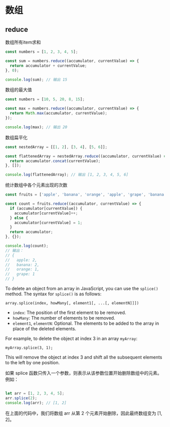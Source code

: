 # 数组

## reduce

数组所有item求和

```jsx
const numbers = [1, 2, 3, 4, 5];

const sum = numbers.reduce((accumulator, currentValue) => {
  return accumulator + currentValue;
}, 0);

console.log(sum); // 输出 15
```

数组的最大值

```jsx
const numbers = [10, 5, 20, 8, 15];

const max = numbers.reduce((accumulator, currentValue) => {
  return Math.max(accumulator, currentValue);
});

console.log(max); // 输出 20
```

数组扁平化

```jsx
const nestedArray = [[1, 2], [3, 4], [5, 6]];

const flattenedArray = nestedArray.reduce((accumulator, currentValue) => {
  return accumulator.concat(currentValue);
}, []);

console.log(flattenedArray); // 输出 [1, 2, 3, 4, 5, 6]
```

统计数组中各个元素出现的次数

```jsx
const fruits = ['apple', 'banana', 'orange', 'apple', 'grape', 'banana'];

const count = fruits.reduce((accumulator, currentValue) => {
  if (accumulator[currentValue]) {
    accumulator[currentValue]++;
  } else {
    accumulator[currentValue] = 1;
  }
  return accumulator;
}, {});

console.log(count);
// 输出：
// {
//   apple: 2,
//   banana: 2,
//   orange: 1,
//   grape: 1
// }
```

To delete an object from an array in JavaScript, you can use the `splice()` method. The syntax for `splice()` is as follows:

```
array.splice(index, howMany[, element1[, ...[, elementN]]])

```

- `index`: The position of the first element to be removed.
- `howMany`: The number of elements to be removed.
- `element1`, `elementN`: Optional. The elements to be added to the array in place of the deleted elements.

For example, to delete the object at index 3 in an array `myArray`:

```
myArray.splice(3, 1);

```

This will remove the object at index 3 and shift all the subsequent elements to the left by one position.

如果 splice 函数只传入一个参数，则表示从该参数位置开始删除数组中的元素。例如：

```jsx

let arr = [1, 2, 3, 4, 5];
arr.splice(2);
console.log(arr); // [1, 2]
```

在上面的代码中，我们将数组 arr 从第 2 个元素开始删除，因此最终数组变为 [1, 2]。
